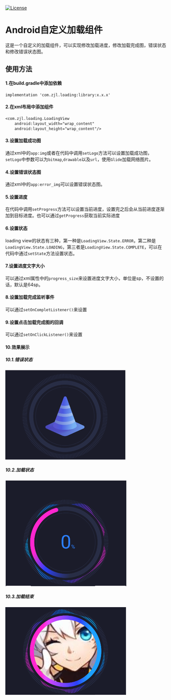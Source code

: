
[![License](https://img.shields.io/badge/License%20-Apache%202-337ab7.svg)](https://www.apache.org/licenses/LICENSE-2.0)
# Android自定义加载组件
这是一个自定义的加载组件，可以实现修改加载进度，修改加载完成图，错误状态和修改错误状态图。
## 使用方法
#### 1.在build.gradle中添加依赖
```
implementation 'com.zjl.loading:library:x.x.x'
```
#### 2.在xml布局中添加组件
```
<com.zjl.loading.LoadingView
    android:layout_width="wrap_content"
    android:layout_height="wrap_content"/>
```
#### 3.设置加载成功图
通过xml中的```app:img```或者在代码中调用```setLogo```方法可以设置加载成功图，```setLogo```中参数可以为```bitmap```,```drawable```以及```url```，使用```Glide```加载网络图片。
#### 4.设置错误状态图
通过xml中的```app:error_img```可以设置错误状态图。
#### 5.设置进度
在代码中调用```setProgress```方法可以设置当前进度，设置完之后会从当前进度逐渐加到目标进度。也可以通过```getProgress```获取当前实际进度
#### 6.设置状态
loading view的状态有三种，第一种是```LoadingView.State.ERROR```，第二种是```LoadingView.State.LOADING```，第三者是```LoadingView.State.COMPLETE```，可以在代码中通过```setState```方法设置状态。
#### 7.设置进度文字大小
可以通过xml属性中的```progress_size```来设置进度文字大小，单位是sp，不设置的话，默认是64sp。
#### 8.设置加载完成监听事件
可以通过```setOnCompletListener()```来设置
#### 9.设置点击加载完成图的回调
可以通过```setOnClickListener()```来设置
#### 10.效果展示
##### 10.1.错误状态
![image](https://github.com/Airoure/loading/blob/master/screenshot/error.PNG)

##### 10.2.加载状态
![image](https://github.com/Airoure/loading/blob/master/screenshot/loading.PNG)

##### 10.3.加载结束
![image](https://github.com/Airoure/loading/blob/master/screenshot/loading_finish.PNG)
